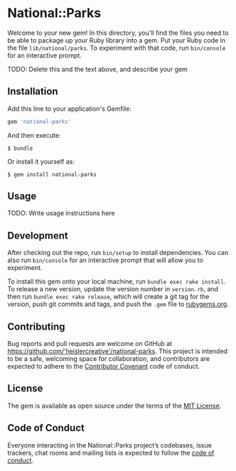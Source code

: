 # National::Parks

Welcome to your new gem! In this directory, you'll find the files you need to be able to package up your Ruby library into a gem. Put your Ruby code in the file `lib/national/parks`. To experiment with that code, run `bin/console` for an interactive prompt.

TODO: Delete this and the text above, and describe your gem

## Installation

Add this line to your application's Gemfile:

```ruby
gem 'national-parks'
```

And then execute:

    $ bundle

Or install it yourself as:

    $ gem install national-parks

## Usage

TODO: Write usage instructions here

## Development

After checking out the repo, run `bin/setup` to install dependencies. You can also run `bin/console` for an interactive prompt that will allow you to experiment.

To install this gem onto your local machine, run `bundle exec rake install`. To release a new version, update the version number in `version.rb`, and then run `bundle exec rake release`, which will create a git tag for the version, push git commits and tags, and push the `.gem` file to [rubygems.org](https://rubygems.org).

## Contributing

Bug reports and pull requests are welcome on GitHub at https://github.com/'heislercreative'/national-parks. This project is intended to be a safe, welcoming space for collaboration, and contributors are expected to adhere to the [Contributor Covenant](http://contributor-covenant.org) code of conduct.

## License

The gem is available as open source under the terms of the [MIT License](https://opensource.org/licenses/MIT).

## Code of Conduct

Everyone interacting in the National::Parks project’s codebases, issue trackers, chat rooms and mailing lists is expected to follow the [code of conduct](https://github.com/'heislercreative'/national-parks/blob/master/CODE_OF_CONDUCT.md).
